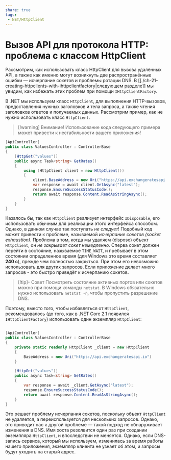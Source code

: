 ```yaml
---
share: true
tags:
 - NET/HttpClient
---
```

# Вызов API для протокола HTTP: проблема с классом HttpClient
Рассмотрим, как использовать класс HttpClient для вызова удалённых API, а также как именно могут возникнуть две распространённые ошибки — исчерпание сокетов и проблемы ротации DNS. В [[./ch-21-creating-httpclients-with-ihttpclientfactory|следующем разделе]] мы увидим, как избежать этих проблем при помощи `IHttpClientFactory`.

В .NET мы используем класс `HttpClient`, для выполнения HTTP-вызовов, предоставления нужных заголовков и тела запроса, а также чтения заголовков ответов и получаемых данных.
Рассмотрим пример, как не нужно использовать класс `HttpClient`.
> [!warning] Внимание!
> Использование кода следующего примера может привести к нестабильности вашего приложения!

```csharp
[ApiController]
public class ValuesController : ControllerBase
{
	[HttpGet("values")]
	public async Task<string> GetRates()
	{
		using (HttpClient client = new HttpClient())
		{
			client.BaseAddress = new Uri("https://api.exchangeratesapi.io");
			var response = await client.GetAsync("latest");
			response.EnsureSuccessStatusCode();
			return await response.Content.ReadAsStringAsync();
		}
	}
}
```
Казалось бы, так как `HttpClient` реализует интерфейс `IDisposable`, его использовать обычным для реализации этого интерфейса способом. Однако, в данном случае так поступать *не следует*! Подобный код может привести к проблеме, называемой *исчерпание сокетов (socket exhaustion)*. Проблема в том, когда мы удаляем (dispose) объект `HttpClient`, он *не закрывает сокет немедленно*. Сперва сокет должен перейти в состояние, называемое `TIME_WAIT`, и пребывает в этом состоянии определенное время (для Windows это время составляет **240 с**), прежде чем полностью закрыться. При этом его невозможно использовать для других запросов.
Если приложение делает много запросов - это быстро приведёт к исчерпанию сокетов.
> [!tip]- Совет
> Посмотреть состояние активных портов или сокетов можно при помощи команды `netstat`. В Windows обязательно нужно использовать `netstat -n`, чтобы пропустить разрешение DNS.

Поэтому, вместо того, чтобы избавляться от `HttpClient`, рекомендовалось (до того, как в .NET Core 2.1 появился `IHttpClientFactory`) использовать один экземпляр `HttpClient`:
```csharp

[ApiController]
public class ValuesController : ControllerBase
{
	private static readonly HttpClient _client = new HttpClient
	{
		BaseAddress = new Uri("https://api.exchangeratesapi.io")
	}
	
	[HttpGet("values")]
	public async Task<string> GetRates()
	{
		var response = await _client.GetAsync("latest");
		response.EnsureSuccessStatusCode();
		return await response.Content.ReadAsStringAsync();
	}
}
```
Это решает проблему исчерпания сокетов, поскольку объект `HttpClient` не удаляется, а переиспользуется для нескольких запросов.
Однако, это приводит нас к другой проблеме — такой подход не обнаруживает изменения в DNS. Имя хоста резолвится один раз при создании экземпляра `HttpClient`, и впоследствии не меняется. Однако, если DNS-запись сервиса, который мы используем, изменилась за время работы нашего приложения, экземпляр клиента не узнает об этом, и запросы будут уходить на старый адрес.
